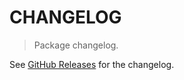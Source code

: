 # CHANGELOG

> Package changelog.

See [GitHub Releases](https://github.com/stdlib-js/utils-define-configurable-write-only-accessor/releases) for the changelog.
